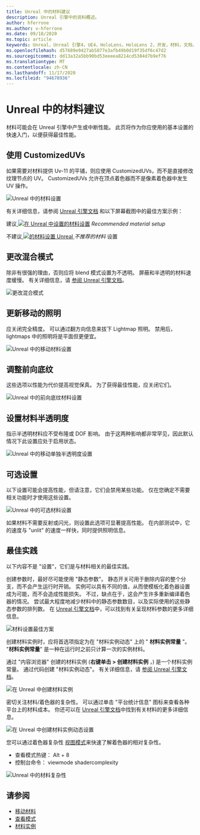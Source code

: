 ```yaml
---
title: Unreal 中的材料建议
description: Unreal 引擎中的资料概述。
author: hferrone
ms.author: v-hferrone
ms.date: 09/18/2020
ms.topic: article
keywords: Unreal，Unreal 引擎4，UE4，HoloLens，HoloLens 2，开发，材料，文档，指南，功能，全息影像，游戏开发，混合现实耳机，windows mixed reality 耳机，虚拟现实耳机
ms.openlocfilehash: d57689e9427ab5877e3afb49b0d19f35df6c47d2
ms.sourcegitcommit: dd13a32a5bb90bd53eeeea8214cd5384d7b9ef76
ms.translationtype: MT
ms.contentlocale: zh-CN
ms.lasthandoff: 11/17/2020
ms.locfileid: "94678936"
---
```

# <a name="material-recommendations-in-unreal"></a>Unreal 中的材料建议

材料可能会在 Unreal 引擎中产生或中断性能。 此页将作为你应使用的基本设置的快速入门，以便获得最佳性能。

## <a name="using-customizeduvs"></a>使用 CustomizedUVs

如果需要对材料提供 Uv-11 的平铺，则应使用 CustomizedUVs，而不是直接修改纹理节点的 UV。 CustomizedUVs 允许在顶点着色器而不是像素着色器中发生 UV 操作。 

![Unreal 中的材料设置](images/unreal-materials-img-01c.png)

有关详细信息，请参阅 [Unreal 引擎文档](https://docs.unrealengine.com/Platforms/Mobile/Materials/index.html) 和以下屏幕截图中的最佳方案示例：

建议[ ![ 在 Unreal ](images/unreal-materials-img-01.png) 中设置的材料设置](images/unreal-materials-img-01.png#lightbox) 
 *Recommended material setup*

不建议[ ![ 的材料设置 Unreal ](images/unreal-materials-img-01b.png) ](images/unreal-materials-img-01b.png#lightbox) 
 *不推荐的材料* 设置

## <a name="changing-blend-mode"></a>更改混合模式

除非有很强的理由，否则应将 blend 模式设置为不透明。 屏蔽和半透明的材料速度缓慢。 有关详细信息，请 [参阅 Unreal 引擎文档](https://docs.unrealengine.com/Platforms/Mobile/Materials/index.html)。

![更改混合模式](images/unreal-materials-img-02.jpg)

## <a name="updating-lighting-for-mobile"></a>更新移动的照明

应关闭完全精度。 可以通过翻方向信息来拔下 Lightmap 照明。 禁用后，lightmaps 中的照明将是平面但更便宜。

![Unreal 中的移动材料设置](images/unreal-materials-img-03.jpg)

## <a name="adjusting-forward-shading"></a>调整前向底纹

这些选项以性能为代价提高视觉保真。 为了获得最佳性能，应关闭它们。

![Unreal 中的前向底纹材料设置](images/unreal-materials-img-04.jpg)

## <a name="setting-material-translucency"></a>设置材料半透明度

指示半透明材料应不受布隆或 DOF 影响。 由于这两种影响都非常罕见，因此默认情况下此设置应处于启用状态。

![Unreal 中的移动单独半透明度设置](images/unreal-materials-img-05.jpg)

## <a name="optional-settings"></a>可选设置

以下设置可能会提高性能，但请注意，它们会禁用某些功能。 仅在您确定不需要相关功能时才使用这些设置。

![Unreal 中的可选材料设置](images/unreal-materials-img-06.jpg)

如果材料不需要反射或闪光，则设置此选项可显著提高性能。 在内部测试中，它的速度与 "unlit" 的速度一样快，同时提供照明信息。

## <a name="best-practices"></a>最佳实践

以下内容不是 "设置"，它们是与材料相关的最佳实践。

创建参数时，最好尽可能使用 "静态参数"。 静态开关可用于删除内容的整个分支，而不会产生运行时开销。 实例可以具有不同的值，从而使模板化着色器设置成为可能，而不会造成性能损失。 不过，缺点在于，这会产生许多重新编译着色器的情况。 尝试最大程度地减少材料中的静态参数数目，以及实际使用的这些静态参数的排列数。 在 [Unreal 引擎文档](https://docs.unrealengine.com/Engine/Rendering/Materials/ExpressionReference/Parameters/index.html#staticswitchparameter)中，可以找到有关呈现材料参数的更多详细信息。

![材料设置最佳方案](images/unreal-materials-img-07.jpg)

创建材料实例时，应将首选项指定为在 "材料实例动态" 上的 " **材料实例常量** "。 "**材料实例常量**" 是一种在运行时之前只计算一次的实例材料。

通过 "内容浏览器" 创建的材料实例 (**右键单击 > 创建材料实例** ，) 是一个材料实例常量。 通过代码创建 "材料实例动态"。 有关详细信息，请 [参阅 Unreal 引擎文档](https://docs.unrealengine.com/Engine/Rendering/Materials/MaterialInstances/index.html)。

![在 Unreal 中创建材料实例](images/unreal-materials-img-08.png)

密切关注材料/着色器的复杂性。 可以通过单击 "平台统计信息" 图标来查看各种平台上的材料成本。 你还可以在 [Unreal 引擎文档](https://docs.unrealengine.com/Platforms/Mobile/Materials/index.html)中找到有关材料的更多详细信息。

![在 Unreal 中创建材料实例动态设置](images/unreal-materials-img-09.png)

您可以通过着色器复杂性 [视图模式](https://docs.unrealengine.com/Engine/UI/LevelEditor/Viewports/ViewModes/index.html)来快速了解着色器的相对复杂性。

* 查看模式热键： Alt + 8
* 控制台命令： viewmode shadercomplexity

![Unreal 中的材料复杂性](images/unreal-materials-img-10.png)

## <a name="see-also"></a>请参阅
* [移动材料](https://docs.unrealengine.com/Platforms/Mobile/Materials/index.html)
* [查看模式](https://docs.unrealengine.com/Engine/UI/LevelEditor/Viewports/ViewModes/index.html)
* [材料实例](https://docs.unrealengine.com/Engine/Rendering/Materials/MaterialInstances/index.html)
